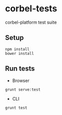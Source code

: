 # corbel-tests

corbel-platform test suite


## Setup

```
npm install
bower install
```

## Run tests

* Browser

```
grunt serve:test
```

* CLI

```
grunt test
```
